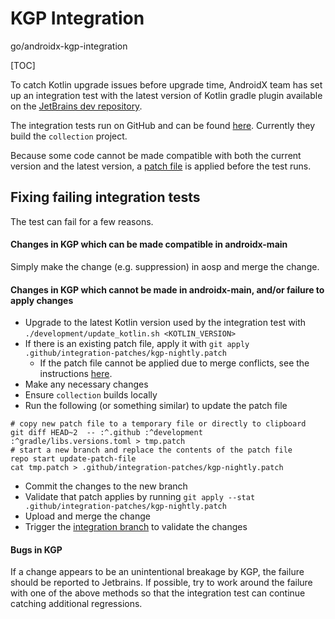 # KGP Integration

go/androidx-kgp-integration

<!--*
# Document freshness: For more information, see go/fresh-source.
freshness: { owner: 'aurimas', owner: 'juliamcclellan', owner: 'fsladkey' reviewed: '2025-04-24' }
*-->

[TOC]

To catch Kotlin upgrade issues before upgrade time, AndroidX team has set up an
integration test with the latest version of Kotlin gradle plugin available on
the
[JetBrains dev repository](https://packages.jetbrains.team/maven/p/kt/dev/org/jetbrains/kotlin/kotlin-gradle-plugin/maven-metadata.xml).

The integration tests run on GitHub and can be found
[here](https://github.com/androidx/androidx/actions/workflows/kgp-nightly-integration.yml).
Currently they build the `collection` project.

Because some code cannot be made compatible with both the current version and
the latest version, a
[patch file](https://cs.android.com/androidx/platform/frameworks/support/+/androidx-main:.github/integration-patches/kgp-nightly.patch)
is applied before the test runs.

## Fixing failing integration tests

The test can fail for a few reasons.

#### Changes in KGP which can be made compatible in androidx-main

Simply make the change (e.g. suppression) in aosp and merge the change.

#### Changes in KGP which cannot be made in androidx-main, and/or failure to apply changes

*   Upgrade to the latest Kotlin version used by the integration test with
    `./development/update_kotlin.sh <KOTLIN_VERSION>`
*   If there is an existing patch file, apply it with `git apply
    .github/integration-patches/kgp-nightly.patch`
    *   If the patch file cannot be applied due to merge conflicts, see the
        instructions
        [here](https://cs.android.com/androidx/platform/frameworks/support/+/androidx-main:.github/integration-patches/).
*   Make any necessary changes
*   Ensure `collection` builds locally
*   Run the following (or something similar) to update the patch file

```
# copy new patch file to a temporary file or directly to clipboard
git diff HEAD~2  -- :^.github :^development :^gradle/libs.versions.toml > tmp.patch
# start a new branch and replace the contents of the patch file
repo start update-patch-file
cat tmp.patch > .github/integration-patches/kgp-nightly.patch
```

*   Commit the changes to the new branch
*   Validate that patch applies by running `git apply --stat
    .github/integration-patches/kgp-nightly.patch`
*   Upload and merge the change
*   Trigger the
    [integration branch](https://github.com/androidx/androidx/actions/workflows/kgp-nightly-integration.yml)
    to validate the changes

#### Bugs in KGP

If a change appears to be an unintentional breakage by KGP, the failure should
be reported to Jetbrains. If possible, try to work around the failure with one
of the above methods so that the integration test can continue catching
additional regressions.
